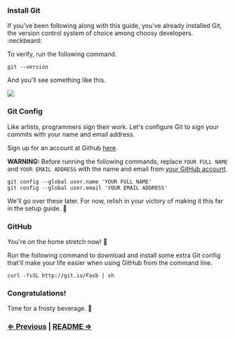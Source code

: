 ### Install Git

If you've been following along with this guide, you've already installed Git, the version control system of choice among choosy developers. :neckbeard:

To verify, run the following command.

```
git --version
```

And you'll see something like this.

![](https://i.imgur.com/fnUU61q.png)

### Git Config

Like artists, programmers sign their work. Let's configure Git to sign your commits with your name and email address. 

Sign up for an account at Github [here](https://github.com).

**WARNING:** Before running the following commands, replace `YOUR FULL NAME` and `YOUR EMAIL ADDRESS` with the name and email from [your GitHub account](https://github.com/settings/profile).

```
git config --global user.name 'YOUR FULL NAME'
git config --global user.email 'YOUR EMAIL ADDRESS'
```

We'll go over these later. For now, relish in your victory of making it this far in the setup guide. :tada:

### GitHub

You're on the home stretch now! :racehorse:

Run the following command to download and install some extra Git config that'll make your life easier when using GitHub from the command line.


```
curl -fsSL http://git.io/Fasb | sh
```

### Congratulations!

Time for a frosty beverage. :beers:


### [⇐ Previous](2_sublime_text.md) | [README ⇒](../../../../)
